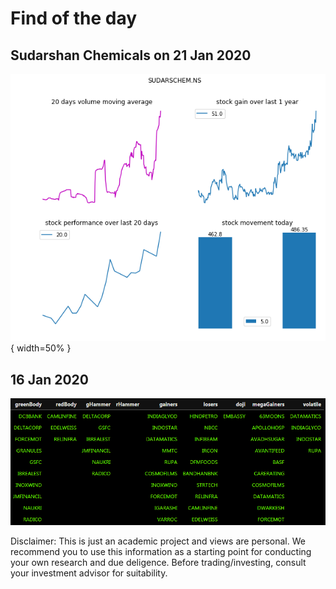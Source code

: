 <div id="observablehq-345fc342"></div>
<script type="module">
import {Runtime, Inspector} from "https://cdn.jsdelivr.net/npm/@observablehq/runtime@4/dist/runtime.js";
import define from "https://api.observablehq.com/@d3/smooth-zooming.js?v=3";
const inspect = Inspector.into("#observablehq-345fc342");
(new Runtime).module(define, name => (name === "chart") && inspect());
</script>


# Find of the day

## Sudarshan Chemicals on 21 Jan 2020

![](https://github.com/bananapy/bananapy.github.io/raw/master/daily/Sudarshan%20Chem.png){ width=50% }


## 16 Jan 2020

![16 Jan 2020](https://github.com/bananapy/bananapy.github.io/raw/master/daily/16Jan2020.png)


Disclaimer: This is just an academic project and views are personal. We recommend you to use this information as a starting point for conducting your own research and due deligence. Before trading/investing, consult your investment advisor for suitability.
